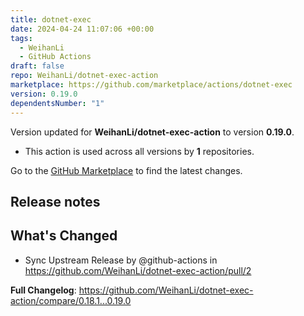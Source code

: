 ```yaml
---
title: dotnet-exec
date: 2024-04-24 11:07:06 +00:00
tags:
  - WeihanLi
  - GitHub Actions
draft: false
repo: WeihanLi/dotnet-exec-action
marketplace: https://github.com/marketplace/actions/dotnet-exec
version: 0.19.0
dependentsNumber: "1"
---
```



Version updated for **WeihanLi/dotnet-exec-action** to version **0.19.0**.
- This action is used across all versions by **1** repositories.

Go to the [GitHub Marketplace](https://github.com/marketplace/actions/dotnet-exec) to find the latest changes.

## Release notes

## What's Changed
* Sync Upstream Release by @github-actions in https://github.com/WeihanLi/dotnet-exec-action/pull/2


**Full Changelog**: https://github.com/WeihanLi/dotnet-exec-action/compare/0.18.1...0.19.0

